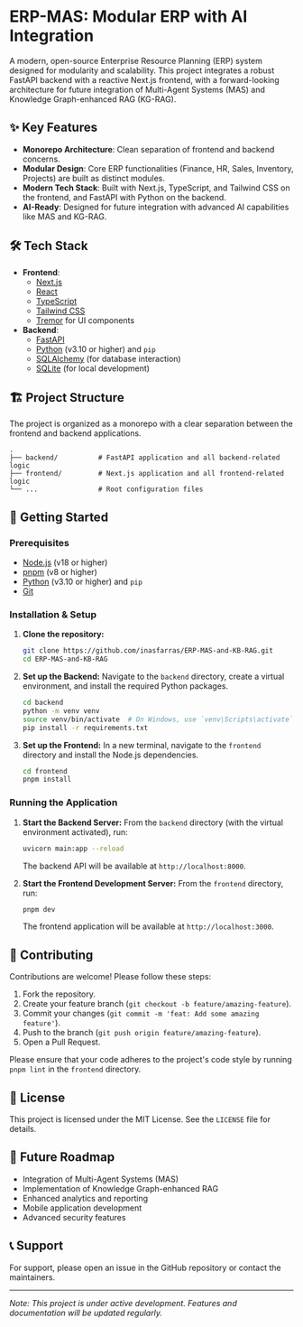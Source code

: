 # ERP-MAS: Modular ERP with AI Integration

A modern, open-source Enterprise Resource Planning (ERP) system designed for modularity and scalability. This project integrates a robust FastAPI backend with a reactive Next.js frontend, with a forward-looking architecture for future integration of Multi-Agent Systems (MAS) and Knowledge Graph-enhanced RAG (KG-RAG).

## ✨ Key Features

- **Monorepo Architecture**: Clean separation of frontend and backend concerns.
- **Modular Design**: Core ERP functionalities (Finance, HR, Sales, Inventory, Projects) are built as distinct modules.
- **Modern Tech Stack**: Built with Next.js, TypeScript, and Tailwind CSS on the frontend, and FastAPI with Python on the backend.
- **AI-Ready**: Designed for future integration with advanced AI capabilities like MAS and KG-RAG.

## 🛠️ Tech Stack

- **Frontend**:
  - [Next.js](https://nextjs.org/)
  - [React](https://react.dev/)
  - [TypeScript](https://www.typescriptlang.org/)
  - [Tailwind CSS](https://tailwindcss.com/)
  - [Tremor](https://www.tremor.so/) for UI components
- **Backend**:
  - [FastAPI](https://fastapi.tiangolo.com/)
  - [Python](https://www.python.org/downloads/) (v3.10 or higher) and `pip`
  - [SQLAlchemy](https://www.sqlalchemy.org/) (for database interaction)
  - [SQLite](https://www.sqlite.org/index.html) (for local development)

## 🏗️ Project Structure

The project is organized as a monorepo with a clear separation between the frontend and backend applications.

```
.
├── backend/          # FastAPI application and all backend-related logic
├── frontend/         # Next.js application and all frontend-related logic
└── ...               # Root configuration files
```

## 🚀 Getting Started

### Prerequisites

- [Node.js](https://nodejs.org/) (v18 or higher)
- [pnpm](https://pnpm.io/) (v8 or higher)
- [Python](https://www.python.org/downloads/) (v3.10 or higher) and `pip`
- [Git](https://git-scm.com/)

### Installation & Setup

1.  **Clone the repository:**
    ```bash
    git clone https://github.com/inasfarras/ERP-MAS-and-KB-RAG.git
    cd ERP-MAS-and-KB-RAG
    ```

2.  **Set up the Backend:**
    Navigate to the `backend` directory, create a virtual environment, and install the required Python packages.

    ```bash
    cd backend
    python -m venv venv
    source venv/bin/activate  # On Windows, use `venv\Scripts\activate`
    pip install -r requirements.txt
    ```

3.  **Set up the Frontend:**
    In a new terminal, navigate to the `frontend` directory and install the Node.js dependencies.

    ```bash
    cd frontend
    pnpm install
    ```

### Running the Application

1.  **Start the Backend Server:**
    From the `backend` directory (with the virtual environment activated), run:
    ```bash
    uvicorn main:app --reload
    ```
    The backend API will be available at `http://localhost:8000`.

2.  **Start the Frontend Development Server:**
    From the `frontend` directory, run:
    ```bash
    pnpm dev
    ```
    The frontend application will be available at `http://localhost:3000`.

## 🤝 Contributing

Contributions are welcome! Please follow these steps:

1.  Fork the repository.
2.  Create your feature branch (`git checkout -b feature/amazing-feature`).
3.  Commit your changes (`git commit -m 'feat: Add some amazing feature'`).
4.  Push to the branch (`git push origin feature/amazing-feature`).
5.  Open a Pull Request.

Please ensure that your code adheres to the project's code style by running `pnpm lint` in the `frontend` directory.

## 📝 License

This project is licensed under the MIT License. See the `LICENSE` file for details.

## 🔮 Future Roadmap

- Integration of Multi-Agent Systems (MAS)
- Implementation of Knowledge Graph-enhanced RAG
- Enhanced analytics and reporting
- Mobile application development
- Advanced security features

## 📞 Support

For support, please open an issue in the GitHub repository or contact the maintainers.

---
*Note: This project is under active development. Features and documentation will be updated regularly.*
